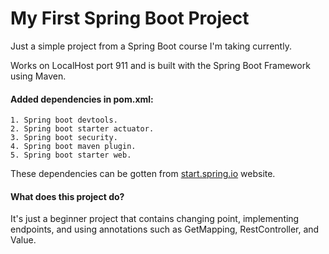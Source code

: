 # My First Spring Boot Project

Just a simple project from a Spring Boot course I'm taking currently.

Works on LocalHost port 911 and is built with the Spring Boot Framework using Maven.

#### Added dependencies in pom.xml:

    1. Spring boot devtools.
    2. Spring boot starter actuator.
    3. Spring boot security.
    4. Spring boot maven plugin.
    5. Spring boot starter web.

These dependencies can be gotten from [start.spring.io](https://start.spring.io) website.

#### What does this project do?

It's just a beginner project that contains changing point, implementing endpoints, and using annotations such as GetMapping, RestController, and Value.